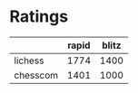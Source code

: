 # Ratings

|          | rapid | blitz |
|----------|-------|-------|
| lichess  | 1774 | 1400 |
| chesscom | 1401 | 1000 |
